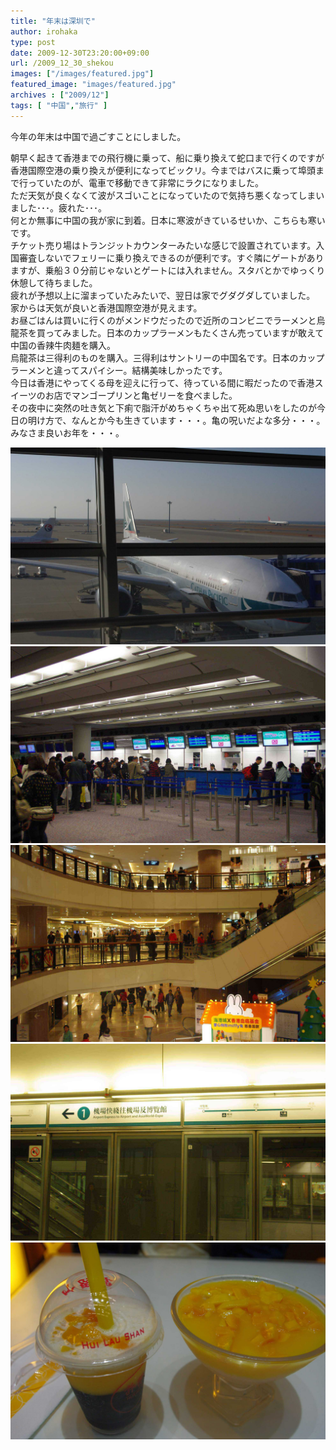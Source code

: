 ```yaml
---
title: "年末は深圳で"
author: irohaka
type: post
date: 2009-12-30T23:20:00+09:00
url: /2009_12_30_shekou
images: ["/images/featured.jpg"]
featured_image: "images/featured.jpg"
archives : ["2009/12"]
tags: [ "中国","旅行" ]
---
```


今年の年末は中国で過ごすことにしました。
 <!--more-->

朝早く起きて香港までの飛行機に乗って、船に乗り換えて蛇口まで行くのですが香港国際空港の乗り換えが便利になってビックリ。今まではバスに乗って埠頭まで行っていたのが、電車で移動できて非常にラクになりました。  
ただ天気が良くなくて波がスゴいことになっていたので気持ち悪くなってしまいました･･･。疲れた･･･。  
何とか無事に中国の我が家に到着。日本に寒波がきているせいか、こちらも寒いです。  
チケット売り場はトランジットカウンターみたいな感じで設置されています。入国審査しないでフェリーに乗り換えできるのが便利です。すぐ隣にゲートがありますが、乗船３０分前じゃないとゲートには入れません。スタバとかでゆっくり休憩して待ちました。
　  
疲れが予想以上に溜まっていたみたいで、翌日は家でグダグダしていました。  
家からは天気が良いと香港国際空港が見えます。  
お昼ごはんは買いに行くのがメンドウだったので近所のコンビニでラーメンと烏龍茶を買ってみました。日本のカップラーメンもたくさん売っていますが敢えて中国の香辣牛肉麺を購入。  
烏龍茶は三得利のものを購入。三得利はサントリーの中国名です。日本のカップラーメンと違ってスパイシー。結構美味しかったです。
　  
今日は香港にやってくる母を迎えに行って、待っている間に暇だったので香港スイーツのお店でマンゴープリンと亀ゼリーを食べました。  
その夜中に突然の吐き気と下痢で脂汗がめちゃくちゃ出て死ぬ思いをしたのが今日の明け方で、なんとか今も生きています・・・。亀の呪いだよな多分・・・。  
みなさま良いお年を・・・。

![僕は年末の高い料金を避けて早めにきました。](images/2009_12_30_shekou01.jpg)  
![フェリー乗り換えカウンター](images/2009_12_30_shekou02.jpg)  
![どこか分からなくなる風景。ここは香港。](images/2009_12_30_shekou04.jpg)  
![空港へは香港エクスプレスが一番ラクです。](images/2009_12_30_shekou05.jpg)  
![マンゴープリンと亀ゼリーおいしかったです（）](images/2009_12_30_shekou03.jpg)  
